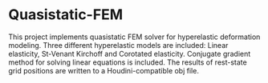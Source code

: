 # Quasistatic-FEM
This project implements quasistatic FEM solver for hyperelastic deformation modeling.
Three different hyperelastic models are included: Linear elasticity, St-Venant Kirchoff and Corotated elasticity.
Conjugate gradient method for solving linear equations is included.
The results of rest-state grid positions are written to a Houdini-compatible obj file.
